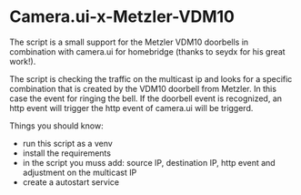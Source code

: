 # Camera.ui-x-Metzler-VDM10

The script is a small support for the Metzler VDM10 doorbells in combination with camera.ui for homebridge (thanks to seydx for his great work!).

The script is checking the traffic on the multicast ip and looks for a specific combination that is created by the VDM10 doorbell from Metzler.
In this case the event for ringing the bell.
If the doorbell event is recognized, an http event will trigger the http event of camera.ui will be triggerd.

Things you should know:
- run this script as a venv
- install the requirements
- in the script you muss add: source IP, destination IP, http event and adjustment on the multicast IP
- create a autostart service
